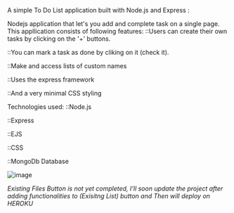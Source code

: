 A simple To Do List application built with Node.js and Express : 

Nodejs application that let's you add and complete task on a single page. This appllication consists of following features:
::Users can create their own tasks by clicking on the '+' buttons.

::You can mark a task as done by cliking on it (check it).

::Make and access lists of custom names

::Uses the express framework

::And a very minimal CSS styling

Technologies used:
::Node.js

::Express

::EJS

::CSS

::MongoDb Database


![image](https://user-images.githubusercontent.com/83396897/171144613-3c31af4e-49cc-4405-be64-a6df0b6ec4b6.png)


*Existing Files Button is not yet completed, I'll soon update the project after adding functionalities to (Exisitng List) button and Then will deploy on HEROKU*
